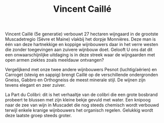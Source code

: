 ﻿---
title: Vincent Caillé
huis:  Le Fay d'Homme
regio: A.O.C. Muscadet de Sèvre et Maine
photo: caille.jpg
layout: wijnhuis 

wijnen:
    - naam: Gros Plant'13 (La Part du Colibri)
      ref:   
      app:  V.D.Q.S. Gros Plant du Pays Nantais
      type: Blanc sec
      cep:  Folle blanche 
      prijs: 6.15€
    
    - naam: Muscadet'09 (La Part du Colibri)
      ref:   
      app:  A.O.C. Muscadet de Sèvre et Maine
      type: Blanc sec
      cep:  Melon de Bourgogne 
      prijs: 6.36€
    
    - naam: Muscadet'13 (La Part du Colibri)
      ref:   
      app:  A.O.C. Muscadet de Sèvre et Maine
      type: Blanc sec
      cep:  Melon de Bourgogne 
      prijs: 7.51€
      
    - naam: Clos de La Févrie'10
      ref:   
      app:  A.O.C. Muscadet de Sèvre et Maine 
      type: Blanc sec
      cep:  Melon de Bourgogne 
      prijs: 8.34€
      opm:   The last bottles
      
    - naam:  Clos de La Févrie'12
      ref:   
      app:   A.O.C. Muscadet de Sèvre et Maine
      type:  Blanc sec
      cep:   Melon de Bourgogne
      prijs: 9.80€
      
    - naam:  Muscadet Vieilles Vignes'09 
      ref:   
      app:   A.O.C. Muscadet de Sèvre et Maine
      type:  Blanc sec
      cep:   Melon de Bourgogne
      prijs: 8.34€
      opm:   The last bottles
      
    - naam:  
      ref:   
      app:   
      type:  
      cep:   
      prijs: 
    
---
Vincent Caillé (5e generatie) verbouwt 27 hectaren wijngaard in de grootste Muscadetregio (Sèvre et Maine) vlakbij het dorpje Monnières.
Deze man is één van deze hartnekkige en koppige wijnbouwers daar in het verre westen die zonder toegevingen aan zuivere wijnbouw doet.
Gelooft U ons dat dit een onwaarschijnlijke uitdaging is in deze streek waar de wijngaarden met open armen ziektes zoals meeldauw ontvangen?

Vergelijkend met onze twee andere wijnbouwers Pesnot (luchtig/aërien) en Carroget (stevig en sappig) brengt Caillé op de verschillende ondergronden Gneiss, Gabbro en Orthogneiss 
de meest minerale stijl. De wijnen zijn tevens elegant en zeer zuiver.

La Part du Colibri: dit is het verhaaltje van de colibri die een grote bosbrand probeert te blussen met zijn kleine bekje gevuld met water. Een knipoog naar de zee van wijn in
Muscadet die nog steeds chemisch wordt verbouwd terwijl enkele kranige wijnbouwers het organisch regelen.
Gelukkig wordt deze laatste groep steeds groter.
   



